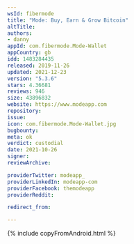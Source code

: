 ```yaml
---
wsId: fibermode
title: "Mode: Buy, Earn & Grow Bitcoin"
altTitle: 
authors:
- danny
appId: com.fibermode.Mode-Wallet
appCountry: gb
idd: 1483284435
released: 2019-11-26
updated: 2021-12-23
version: "5.3.6"
stars: 4.36681
reviews: 946
size: 43896832
website: https://www.modeapp.com
repository: 
issue: 
icon: com.fibermode.Mode-Wallet.jpg
bugbounty: 
meta: ok
verdict: custodial
date: 2021-10-26
signer: 
reviewArchive:

providerTwitter: modeapp_
providerLinkedIn: modeapp-com
providerFacebook: themodeapp
providerReddit: 

redirect_from:

---
```


{% include copyFromAndroid.html %}
